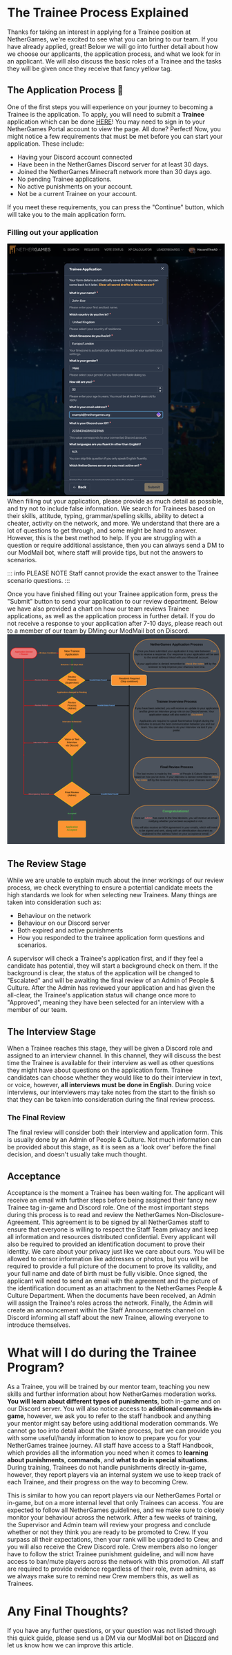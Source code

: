 # The Trainee Process Explained
 Thanks for taking an interest in applying for a Trainee position at NetherGames, we're excited to see what you can bring to our team. If you have already applied, great! Below we will go into further detail about how we choose our applicants, the application process, and what we look for in an applicant. We will also discuss the basic roles of a Trainee and the tasks they will be given once they receive that fancy yellow tag.

 ## The Application Process 📝
 One of the first steps you will experience on your journey to becoming a Trainee is the application. To apply, you will need to submit a **Trainee** application which can be done [HERE](https://ngmc.co/request)! You may need to sign in to your NetherGames Portal account to view the page. All done? Perfect! Now, you might notice a few requirements that must be met before you can start your application. These include:
 
 * Having your Discord account connected
 * Have been in the NetherGames Discord server for at least 30 days.
 * Joined the NetherGames Minecraft network more than 30 days ago.
 * No pending Trainee applications.
 * No active punishments on your account.
 * Not be a current Trainee on your account.

If you meet these requirements, you can press the "Continue" button, which will take you to the main application form.

### Filling out your application
![Trainee Form](assets/TraineeProcessArticle/Trainee_Form.jpeg)
When filling out your application, please provide as much detail as possible, and try not to include false information. We search for Trainees based on their skills, attitude, typing, grammar/spelling skills, ability to detect a cheater, activity on the network, and more. We understand that there are a lot of questions to get through, and some might be hard to answer. However, this is the best method to help. If you are struggling with a question or require additional assistance, then you can always send a DM to our ModMail bot, where staff will provide tips, but not the answers to scenarios. 

::: info PLEASE NOTE
Staff cannot provide the exact answer to the Trainee scenario questions. 
:::

Once you have finished filling out your Trainee application form, press the "Submit" button to send your application to our review department. Below we have also provided a chart on how our team reviews Trainee applications, as well as the application process in further detail. If you do not receive a response to your application after 7-10 days, please reach out to a member of our team by DMing our ModMail bot on Discord.
![Application_Process_Trainee](assets/TraineeProcessArticle/Application_Process_Trainee.png)

## The Review Stage
While we are unable to explain much about the inner workings of our review process, we check everything to ensure a potential candidate meets the high standards we look for when selecting new Trainees. Many things are taken into consideration such as:

* Behaviour on the network
* Behaviour on our Discord server
* Both expired and active punishments
* How you responded to the trainee application form questions and scenarios.

A supervisor will check a Trainee's application first, and if they feel a candidate has potential, they will start a background check on them. If the background is clear, the status of the application will be changed to "Escalated" and will be awaiting the final review of an Admin of People & Culture. After the Admin has reviewed your application and has given the all-clear, the Trainee's application status will change once more to "Approved", meaning they have been selected for an interview with a member of our team.

## The Interview Stage
When a Trainee reaches this stage, they will be given a Discord role and assigned to an interview channel. In this channel, they will discuss the best time the Trainee is available for their interview as well as other questions they might have about questions on the application form. Trainee candidates can choose whether they would like to do their interview in text, or voice, however, **all interviews must be done in English**. During voice interviews, our interviewers may take notes from the start to the finish so that they can be taken into consideration during the final review process.

### The Final Review
The final review will consider both their interview and application form. This is usually done by an Admin of People & Culture. Not much information can be provided about this stage, as it is seen as a 'look over' before the final decision, and doesn't usually take much thought.

## Acceptance
Acceptance is the moment a Trainee has been waiting for. The applicant will receive an email with further steps before being assigned their fancy new Trainee tag in-game and Discord role. One of the most important steps during this process is to read and review the NetherGames Non-Disclosure-Agreement. This agreement is to be signed by all NetherGames staff to ensure that everyone is willing to respect the Staff Team privacy and keep all information and resources distributed confidential. Every applicant will also be required to provided an identification document to prove their identity. We care about your privacy just like we care about ours. You will be allowed to censor information like addresses or photos, but you will be required to provide a full picture of the document to prove its validity, and your full name and date of birth must be fully visible.
Once signed, the applicant will need to send an email with the agreement and the picture of the identification document as an attachment to the NetherGames People & Culture Department. When the documents have been received, an Admin will assign the Trainee's roles across the network. Finally, the Admin will create an announcement within the Staff Announcements channel on Discord informing all staff about the new Trainee, allowing everyone to introduce themselves.

# What will I do during the Trainee Program?
As a Trainee, you will be trained by our mentor team, teaching you new skills and further information about how NetherGames moderation works. **You will learn about different types of punishments**, both in-game and on our Discord server. You will also notice access to **additional commands in-game**, however, we ask you to refer to the staff handbook and anything your mentor might say before using additional moderation commands. We cannot go too into detail about the trainee process, but we can provide you with some useful/handy information to know to prepare you for your NetherGames trainee journey. All staff have access to a Staff Handbook, which provides all the information you need when it comes to **learning about punishments**, **commands**, and **what to do in special situations**. During training, Trainees do not handle punishments directly in-game, however, they report players via an internal system we use to keep track of each Trainee, and their progress on the way to becoming Crew.

This is similar to how you can report players via our NetherGames Portal or in-game, but on a more internal level that only Trainees can access. You are expected to follow all NetherGames guidelines, and we make sure to closely monitor your behaviour across the network. After a few weeks of training, the Supervisor and Admin team will review your progress and conclude whether or not they think you are ready to be promoted to Crew. If you surpass all their expectations, then your rank will be upgraded to Crew, and you will also receive the Crew Discord role. Crew members also no longer have to follow the strict Trainee punishment guideline, and will now have access to ban/mute players across the network with this promotion. All staff are required to provide evidence regardless of their role, even admins, as we always make sure to remind new Crew members this, as well as Trainees.

# Any Final Thoughts?
If you have any further questions, or your question was not listed through this quick guide, please send us a DM via our ModMail bot on [Discord](https://ngmc.co/d) and let us know how we can improve this article.
